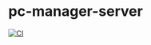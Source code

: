 # pc-manager-server
[![CI](https://github.com/alexanderdemchik/pc-manager-server/actions/workflows/build.yml/badge.svg)](https://github.com/alexanderdemchik/pc-manager-server/actions/workflows/build.yml)
